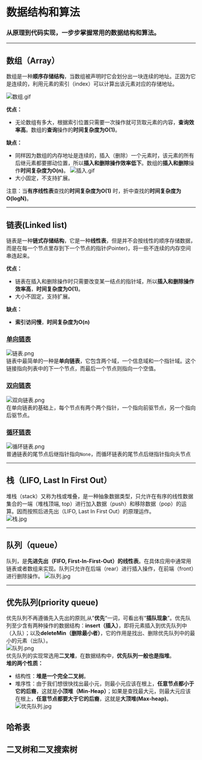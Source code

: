 # 数据结构和算法
### 从原理到代码实现，一步步掌握常用的数据结构和算法。

---

## 数组（Array）
数组是一种**顺序存储结构**，当数组被声明时它会划分出一块连续的地址。正因为它是连续的，利用元素的索引（index）可以计算出该元素对应的存储地址。 

![数组.gif](https://images2018.cnblogs.com/blog/772743/201804/772743-20180410233420469-136207805.gif)  

**优点：**
- 无论数组有多大，根据索引位置只需要一次操作就可货取元素的内容，**查询效率高**。数组的**查询**操作的**时间复杂度为O(1)**。 

**缺点：**
- 同样因为数组的内存地址是连续的，插入（删除）一个元素时，该元素的所有后继元素都要挪动位置，所以**插入和删除操作效率低下**。数组的**插入和删除**操作**时间复杂度为O(n)**。
![插入.gif](https://images2018.cnblogs.com/blog/772743/201804/772743-20180410235302025-1349081730.gif)
- 大小固定，不支持扩展。

注意：当**有序线性表**查找的**时间复杂度为O(1)** 时，折中查找的**时间复杂度为O(logN)**。

---

## 链表(Linked list)
链表是一种**链式存储结构**，它是一种**线性表**，但是并不会按线性的顺序存储数据，而是在每一个节点里存到下一个节点的指针(Pointer)，将一些不连续的内存空间串连起来。  

**优点：**
- 链表在插入和删除操作时只需要改变某一结点的指针域，所以**插入和删除操作效率高**，**时间复杂度为O(1)**。
- 大小不固定，支持扩展。

**缺点：**
- **索引访问慢**，**时间复杂度为O(n)**

### [单向链表](https://github.com/PuTongjian/DataStructure-Algorithm/blob/master/data_structure/linked_list.py)
![链表.png](https://upload.wikimedia.org/wikipedia/commons/thumb/6/6d/Singly-linked-list.svg/408px-Singly-linked-list.svg.png)  
链表中最简单的一种是**单向链表**，它包含两个域，一个信息域和一个指针域。这个链接指向列表中的下一个节点，而最后一个节点则指向一个空值。

### [双向链表]()
![双向链表.png](https://upload.wikimedia.org/wikipedia/commons/thumb/5/5e/Doubly-linked-list.svg/610px-Doubly-linked-list.svg.png)  
在单向链表的基础上，每个节点有两个两个指针，一个指向前驱节点，另一个指向后驱节点。

### [循环链表]()
![循环链表.png](https://upload.wikimedia.org/wikipedia/commons/thumb/d/df/Circularly-linked-list.svg/350px-Circularly-linked-list.svg.png)  
普通链表的尾节点后继指针指向`None`，而循环链表的尾节点后继指针指向头节点

---

## 栈（LIFO, Last In First Out）
堆栈（stack）又称为栈或堆叠，是一种抽象数据类型，只允许在有序的线性数据集合的一端（堆栈顶端, top）进行加入数据（push）和移除数据（pop）的运算。因而按照后进先出（LIFO, Last In First Out）的原理运作。  
![栈.jpg](http://chuantu.xyz/t6/702/1569165698x2073513213.jpg)

---

## 队列（queue）
队列，是**先进先出（FIFO, First-In-First-Out）的线性表**。在具体应用中通常用链表或者数组来实现。队列只允许在后端（rear）进行插入操作，在前端（front）进行删除操作。 
![队列.jpg](http://chuantu.xyz/t6/702/1569202906x977013264.jpg)

---

## 优先队列(priority queue)
优先队列不再遵循先入先出的原则,从”**优先**“一词，可看出有“**插队现象**”。优先队列至少含有两种操作的数据结构：**insert（插入）**，即将元素插入到优先队列中（入队）；以及**deleteMin（删除最小者）**，它的作用是找出、删除优先队列中的最小的元素（出队）。  
![队列.png](http://chuantu.xyz/t6/702/1569206746x992245975.png)  
优先队列的实现常选用**二叉堆**，在数据结构中，**优先队列一般也是指堆**。  
**堆的两个性质：**
- 结构性：**堆是一个完全二叉树**。
- 堆序性：由于我们想很快找出最小元，则最小元应该在根上，**任意节点都小于它的后裔**，这就是**小顶堆（Min-Heap）**；如果是查找最大元，则最大元应该在根上，**任意节点都要大于它的后裔**，这就是**大顶堆(Max-heap)**。
![优先队列.jpg](http://chuantu.xyz/t6/702/1569205752x992245926.png)  

## 哈希表

## 二叉树和二叉搜索树

## 
